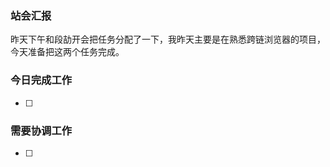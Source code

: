 ### 站会汇报

昨天下午和段劼开会把任务分配了一下，我昨天主要是在熟悉跨链浏览器的项目，今天准备把这两个任务完成。

### 今日完成工作

- [ ] 


### 需要协调工作

- [ ] 